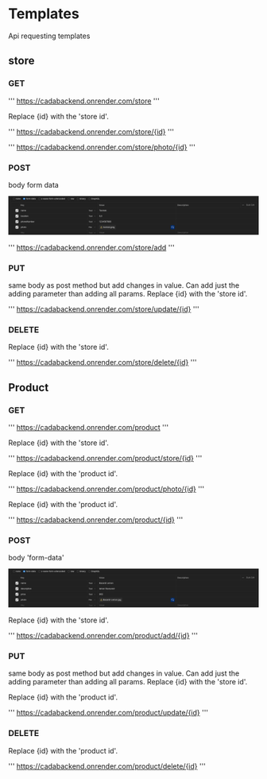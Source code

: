 <a href="https://cadabackend.onrender.com" target="_blank" ></a>



# Templates

Api requesting templates

## store

### GET

'''
https://cadabackend.onrender.com/store
'''

Replace {id} with the 'store id'.

'''
https://cadabackend.onrender.com/store/{id}
'''

'''
https://cadabackend.onrender.com/store/photo/{id}
'''

### POST

body form data

<img src="/post-store.png" alt="post store" width="" height="">


'''
https://cadabackend.onrender.com/store/add
'''

### PUT

same body as post method but add changes in value. Can add just the adding parameter than adding all params. Replace {id} with the 'store id'.

'''
https://cadabackend.onrender.com/store/update/{id}
'''

### DELETE

Replace {id} with the 'store id'.

'''
https://cadabackend.onrender.com/store/delete/{id}
'''



## Product

### GET

'''
https://cadabackend.onrender.com/product
'''

Replace {id} with the 'store id'.

'''
https://cadabackend.onrender.com/product/store/{id}
'''

Replace {id} with the 'product id'.

'''
https://cadabackend.onrender.com/product/photo/{id}
'''

Replace {id} with the 'product id'.

'''
https://cadabackend.onrender.com/product/{id}
'''

### POST

body 'form-data'

<img src="/post-product.png" alt="post store" width="" height="">


Replace {id} with the 'store id'.

'''
https://cadabackend.onrender.com/product/add/{id}
'''

### PUT

same body as post method but add changes in value. Can add just the adding parameter than adding all params. Replace {id} with the 'store id'.

Replace {id} with the 'product id'.

'''
https://cadabackend.onrender.com/product/update/{id}
'''

### DELETE

Replace {id} with the 'product id'.

'''
https://cadabackend.onrender.com/product/delete/{id}
'''

